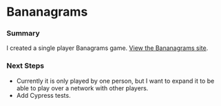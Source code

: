 # Bananagrams

### Summary
I created a single player Banagrams game. <a href="https://perrshan.github.io/Bananagrams/" target="_blank">View the Bananagrams site</a>.

### Next Steps
- Currently it is only played by one person, but I want to expand it to be able to play over a network with other players.
- Add Cypress tests.

